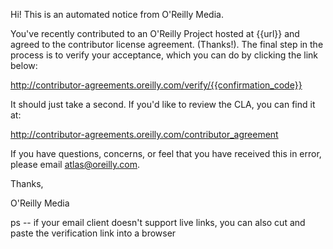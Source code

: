 Hi!  This is an automated notice from O'Reilly Media.   

You've recently contributed to an O'Reilly Project hosted at {{url}} and agreed to the contributor license agreement. (Thanks!).   The final step in the process is to verify your acceptance, which you can do by clicking the link below:

http://contributor-agreements.oreilly.com/verify/{{confirmation_code}}

It should just take a second.  If you'd like to review the CLA, you can find it at:

http://contributor-agreements.oreilly.com/contributor_agreement

If you have questions, concerns, or feel that you have received this in error, please email atlas@oreilly.com.

Thanks,

O'Reilly Media

ps -- if your email client doesn't support live links, you can also cut and paste the verification link into a browser